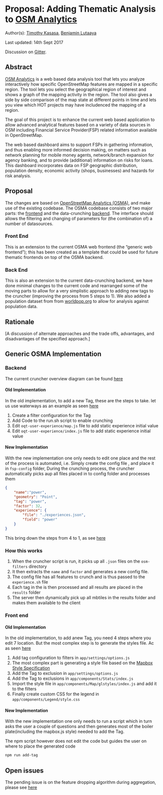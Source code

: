 # Proposal: Adding Thematic Analysis to [OSM Analytics](http://osm-analytics.org/)

Author(s): [Timothy Kasasa](timothyk@laboremus.no), [Benjamin Lutaaya](benjamin@laboremus.no)

Last updated: 14th Sept 2017

Discussion on [Gitter](https://gitter.im/hotosm/osm-analytics).

## Abstract
[OSM Analytics](http://osm-analytics.org/) is a web based data analysis tool that lets you analyze interactively how 
specific OpenStreetMap features are mapped in a specific region. The tool lets you select the geographical region of 
interest and shows a graph of the mapping activity in the region. The tool also gives a side by side comparison of the 
map state at different points in time and lets you view which HOT projects may have includenced the mapping of a region.

The goal of this project is to enhance the current web based application to allow advanced analytical features based on 
a variety of data sources in OSM including Financial Service Provider(FSP) related information available in OpenStreetMap.

The web based dashboard aims to support FSPs in gathering information, and thus enabling more informed decision making, 
on matters such as network planning for mobile money agents, network/branch expansion for agency banking, and to provide
(additional) information on risks for loans. This dashboard incorporates data on FSP geographic distribution, population density, 
economic activity (shops, businesses) and hazards for risk analysis.

## Proposal


The  changes are based on [OpenStreetMap Analytics (OSMA)](http://osm-analytics.org/), and make use
of the existing codebase. The OSMA codebase consists of two major parts: the
[frontend](https://github.com/hotosm/osm-analytics) and the data-crunching [backend](https://github.com/hotosm/osm-analytics-cruncher/). 
The interface should allows the filtering and changing of parameters for (the combination of) a number of datasources.

### Front End
This is an extension to the current OSMA web frontend (the “generic web frontend”); this has been created as a template 
that could be used for future thematic frontends on top of the OSMA backend.

### Back End
This is also an extension to the current data-crunching backend, we have done minimal changes to the current code 
and rearranged some of the moving parts to allow for a very simplistic approach to adding new tags to the cruncher 
(improving the process from 5 steps to 1). We also added a population dataset from from  [worldpop.org](http://www.worldpop.org.uk/data/summary/?doi=10.5258/SOTON/WP00283) 
to allow for analysis against population data.

## Rationale

[A discussion of alternate approaches and the trade offs, advantages, and disadvantages of the specified approach.]


## Generic OSMA Implementation

### Backend
The current cruncher overview diagram can be found [here](https://github.com/GFDRR/osm-analytics-cruncher/blob/master/documentation/diagram.pdf)

#### Old Implementation
In the old implementation, to add a new Tag, these are the steps to take. let us use waterways as an example
as seen [here](https://github.com/hotosm/osm-analytics-cruncher/commit/3afb607856cf981ce59593d1f2c0404b206e1761)
1. Create a filter configuration for the Tag
2. Add Code to the run.sh script to enable crunching
3. Edit  `oqt-user-experience/map.js` file to add static experience initial value
4. Edit  `oqt-user-experience/index.js` file to add static experience initial value


#### New Implementation
With the new implementation one only needs to edit one place and the rest of the process is automated, i.e.
Simply create the config file , and place it in `fsp-config` folder,
During the crunching process, the cruncher automatically picks aup all files placed in to config folder and processes them
```json
{
    "name":"power",
    "geometry": "Point",
    "tag": "power",
    "factor": 32,
    "experience": {
        "file": "./experiences.json",
        "field": "power"
    }
}
```
This bring down the steps from 4 to 1, as see [here](https://github.com/ekastimo/osm-analytics-cruncher/commit/87eeb2d5784a7def46878515fd1b2fb2c389ac9d) 
### How this works
1. When the cruncher script is run, it picks up all `.json` files on the `osm-filters` directory
2. It then extracts the `name` and `factor` and generates a new config file.
3. The config file has all features to crunch and is thus passed to the `experience.sh` file
4. Each tag in the is then processed and all results are placed in the `results` folder
5. The server then dynamically pick up all mbtiles in the results folder and makes them available to the client

### Front end

#### Old Implementation
In the old implementation, to add anew Tag, you need 4 steps where you edit 7 location. But the most complex step is to generate the styles file.
Ac
as seen [here](https://github.com/hotosm/osm-analytics/commit/356880577938e05ddaa47f47dd031b7748064a10)
1. Add tag configuration to filters in `app/settings/options.js`
2. The most complex part is generating a style file based on the  [Mapbox Style Specification](https://www.mapbox.com/mapbox-gl-js/style-spec/)
3. Add the Tag to exclusion in `app/settings/options.js`
3. Add the Tag to exclusions in `app/components/Stats/index.js`
4. Import the style file in `app/components/Map/glstyles/index.js` and add it to the filters
5. Finally create custom CSS for the legend in `app/components/Legend/style.css`

#### New Implementation
With the new implementation one only needs to run a script which in turn asks the user a couple of questions and then generates
most of the boiler plate(including the mapbox.js style) needed to add the Tag.
 
The npm script however does not edit the code but guides the user on where to place the generated code
```bash
npm run add-tag
```

## Open issues

The pending issue is on the feature dropping algorithm during aggregation, please see [here](https://github.com/hotosm/osm-analytics-fsp/issues/27)